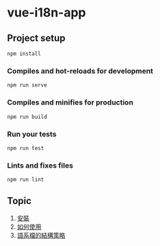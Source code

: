 # vue-i18n-app

## Project setup

```
npm install
```

### Compiles and hot-reloads for development

```
npm run serve
```

### Compiles and minifies for production

```
npm run build
```

### Run your tests

```
npm run test
```

### Lints and fixes files

```
npm run lint
```

## Topic

1. [安裝](/docs/01_install.md)
1. [如何使用](/docs/02_howtoused.md)
1. [語系檔的結構策略](/docs/03_organize_language.md)
